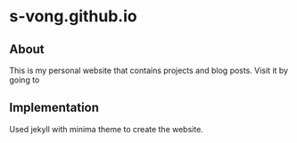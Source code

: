 # s-vong.github.io

## About
This is my personal website that contains projects and blog posts.
Visit it by going to [](www.samvongsay.com)

## Implementation
Used jekyll with minima theme to create the website.
